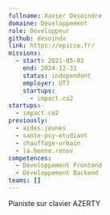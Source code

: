 ```yaml
---
fullname: Xavier Desoindre
domaine: Développement
role: Développeur
github: desoindx
link: https://epicse.fr/
missions:
  - start: 2021-05-03
    end: 2024-12-31
    status: independent
    employer: UT7
    startups:
      - impact.co2
startups:
  - impact.co2
previously:
  - aides.jeunes
  - sante-psy-etudiant
  - chauffage-urbain
  - la.bonne.renov
competences:
  - Développement Frontend
  - Développement Backend
teams: []
---
```

Pianiste sur clavier AZERTY